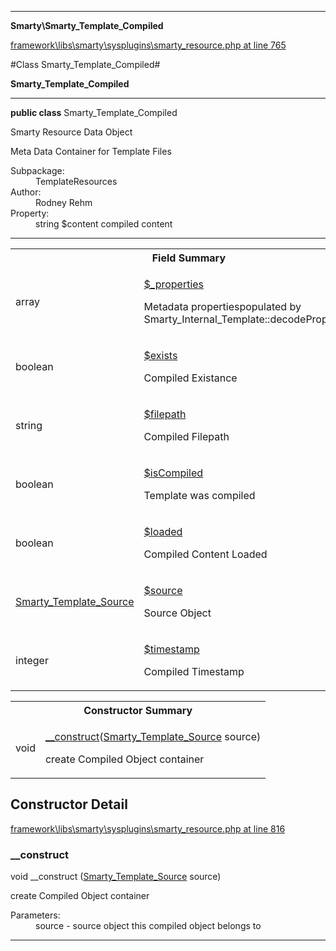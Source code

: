 

- - -

**Smarty\Smarty_Template_Compiled**


<a href="https://github.com/JeyDotC/Hirudo/blob/master/framework/libs/smarty/sysplugins/smarty_resource.php#L765" target='_blank'>framework\libs\smarty\sysplugins\smarty_resource.php at line 765</a>

#Class Smarty_Template_Compiled#

**Smarty_Template_Compiled**




- - -

<p><strong>public  class</strong> <span>Smarty_Template_Compiled</span></p>

<div class="comment" id="overview_description"><p>Smarty Resource Data Object</p><p>Meta Data Container for Template Files</p></div>

<dl>
<dt>Subpackage:</dt>
<dd>TemplateResources</dd>
<dt>Author:</dt>
<dd>Rodney Rehm</dd>
<dt>Property:</dt>
<dd>string $content compiled content</dd>
</dl>


- - -



<table id="summary_field">
<tr><th colspan="2">Field Summary</th></tr>
<tr>
<td><span class='k'></span> <span class='nx'>array</span></td>
<td class="description"><p class="name" ><a href="#_properties"> $_properties</a>
                                </p><p class="description">Metadata propertiespopulated by Smarty_Internal_Template::decodeProperties()</p></td>
</tr>
<tr>
<td><span class='k'></span> <span class='nx'>boolean</span></td>
<td class="description"><p class="name" ><a href="#exists"> $exists</a>
                                </p><p class="description">Compiled Existance</p></td>
</tr>
<tr>
<td><span class='k'></span> <span class='nx'>string</span></td>
<td class="description"><p class="name" ><a href="#filepath"> $filepath</a>
                                </p><p class="description">Compiled Filepath</p></td>
</tr>
<tr>
<td><span class='k'></span> <span class='nx'>boolean</span></td>
<td class="description"><p class="name" ><a href="#isCompiled"> $isCompiled</a>
                                </p><p class="description">Template was compiled</p></td>
</tr>
<tr>
<td><span class='k'></span> <span class='nx'>boolean</span></td>
<td class="description"><p class="name" ><a href="#loaded"> $loaded</a>
                                </p><p class="description">Compiled Content Loaded</p></td>
</tr>
<tr>
<td><span class='k'></span> <span class='nx'><a href='https://github.com/JeyDotC/Hirudo-docs/blob/master/Smarty/Smarty_Template_Compiled.md#source'>Smarty_Template_Source</a></span></td>
<td class="description"><p class="name" ><a href="#source"> $source</a>
                                </p><p class="description">Source Object</p></td>
</tr>
<tr>
<td><span class='k'></span> <span class='nx'>integer</span></td>
<td class="description"><p class="name" ><a href="#timestamp"> $timestamp</a>
                                </p><p class="description">Compiled Timestamp</p></td>
</tr>
</table>

<table id="summary_constructor">
<tr><th colspan="2">Constructor Summary</th></tr>
<tr>
<td><span class='k'></span> <span class='nx'>void</span></td>
<td class="description"><p class="name"><a href="#__construct">__construct</a>(<a href="https://github.com/JeyDotC/Hirudo/blob/master/smarty/Smarty_Template_Source.md">Smarty_Template_Source</a> source)</p><p class="description">create Compiled Object container</p></td>
</tr>
</table>

<h2 id="detail_method">Constructor Detail</h2>

<a href="https://github.com/JeyDotC/Hirudo/blob/master/framework/libs/smarty/sysplugins/smarty_resource.php#L816" target='_blank'>framework\libs\smarty\sysplugins\smarty_resource.php at line 816</a>

<h3 id="__construct">__construct</h3>
<span class='k'></span> <span class='nx'>void</span> <span class='nf'>__construct</span> (<a href="https://github.com/JeyDotC/Hirudo/blob/master/smarty/Smarty_Template_Source.md">Smarty_Template_Source</a> source)

<div class="details">
<p>create Compiled Object container</p><dl>
<dt>Parameters:</dt>
<dd>source - source object this compiled object belongs to</dd>
</dl>

</div>

- - -

